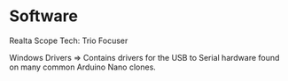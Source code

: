 # Software
Realta Scope Tech: Trio Focuser


Windows Drivers => Contains drivers for the USB to Serial hardware found on many common Arduino Nano clones.
